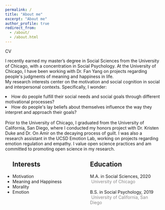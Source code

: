 ```yaml
---
permalink: /
title: "About me"
excerpt: "About me"
author_profile: true
redirect_from: 
  - /about/
  - /about.html
---
```

<a style = "text-decoration:none" href="https://mengdihuang.github.io/files/Mengdi%20Huang-phd-app-cv.pdf">CV</a>

I recently earned my master’s degree in Social Sciences from the University of Chicago, with a concentration in Social Psychology. At the University of Chicago, I have been working with <a style = "text-decoration:none" href="https://voices.uchicago.edu/potentialslab/">Dr. Fan Yang</a> on projects regarding people's judgments of meaning and happiness in life. 
<br>
My research interests center on the motivation and social cognition in social and interpersonal contexts. Specifically, I wonder: 
<br>
<li>How do people fulfill their social needs and social goals through different motivational processes?</li>
<li>How do people's lay beliefs about themselves influence the way they interpret and approach their goals?</li>

<br>
Prior to the University of Chicago, I graduated from the University of California, San Diego, where I conducted my honors project with <a style = "text-decoration:none" href="https://www.rotman.utoronto.ca/FacultyAndResearch/Faculty/FacultyBios/Duke">Dr. Kristen Duke</a> and <a style = "text-decoration:none" href="https://rady.ucsd.edu/people/faculty/amir/">Dr. On Amir</a> on the decaying process of guilt. I was also a research assistant in the <a style = "text-decoration:none" href="http://oveislab.com/">UCSD Emotion Lab</a>, working on projects regarding emotion regulation and empathy. I value open science practices and am committed to promoting open science in my research.


<div style="float: left; width: 50%;">
<ul>
<h2>Interests</h2>
<li>Motivation</li>
<li>Meaning and Happiness</li>
<li>Morality</li>
<li>Emotion</li>

</ul>
</div>
<div style="float: right; width: 50%;">
<ul>
<h2>Education</h2>
<i class="fa fa-graduation-cap" aria-hidden="true"></i> M.A. in Social Sciences, 2020 &nbsp;<span style="color:#8A8888">University of Chicago</span><br>
<br>
<i class="fa fa-graduation-cap" aria-hidden="true"></i> B.S. in Social Psychology, 2019 &nbsp;<span style="color:#8A8888">University of California, San Diego</span><br>
</ul>
</div>
